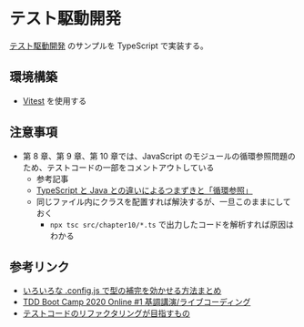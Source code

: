 # テスト駆動開発

[テスト駆動開発](https://www.amazon.co.jp/dp/B077D2L69C/ref=dp-kindle-redirect?_encoding=UTF8&btkr=1) のサンプルを TypeScript で実装する。

## 環境構築

- [Vitest](https://vitest.dev/guide/) を使用する

## 注意事項

- 第 8 章、第 9 章、第 10 章では、JavaScript のモジュールの循環参照問題のため、テストコードの一部をコメントアウトしている
  - 参考記事
  - [TypeScript と Java との違いによるつまずきと「循環参照」](https://ky-yk-d.hatenablog.com/entry/2018/11/11/071020)
  - 同じファイル内にクラスを配置すれば解決するが、一旦このままにしておく
    - `npx tsc src/chapter10/*.ts` で出力したコードを解析すれば原因はわかる

## 参考リンク

- [いろいろな .config.js で型の補完を効かせる方法まとめ](https://zenn.dev/jay_es/articles/2021-04-22-config-js)
- [TDD Boot Camp 2020 Online #1 基調講演/ライブコーディング](https://youtu.be/Q-FJ3XmFlT8?t=1146)
- [テストコードのリファクタリングが目指すもの](https://youtu.be/AKCfYuDhvXM?t=3380)
